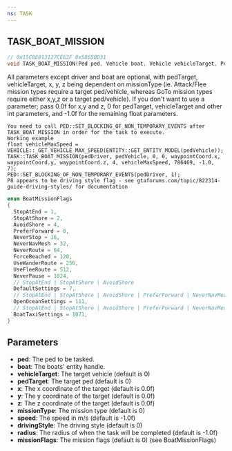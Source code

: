 ```yaml
---
ns: TASK
---
```

## TASK_BOAT_MISSION

```c
// 0x15C86013127CE63F 0x5865B031
void TASK_BOAT_MISSION(Ped ped, Vehicle boat, Vehicle vehicleTarget, Ped pedTarget, float x, float y, float z, int missionType, float speed, int drivingStyle, float radius, int missionFlags);
```

All parameters except driver and boat are optional, with pedTarget, vehicleTarget, x, y, z being dependent on missionType (ie. Attack/Flee mission types require a target ped/vehicle, whereas GoTo mission types require either x,y,z or a target ped/vehicle). If you don't want to use a parameter; pass 0.0f for x,y and z, 0 for pedTarget, vehicleTarget and other int parameters, and -1.0f for the remaining float parameters.

```
You need to call PED::SET_BLOCKING_OF_NON_TEMPORARY_EVENTS after TASK_BOAT_MISSION in order for the task to execute.
Working example
float vehicleMaxSpeed = VEHICLE::_GET_VEHICLE_MAX_SPEED(ENTITY::GET_ENTITY_MODEL(pedVehicle));
TASK::TASK_BOAT_MISSION(pedDriver, pedVehicle, 0, 0, waypointCoord.x, waypointCoord.y, waypointCoord.z, 4, vehicleMaxSpeed, 786469, -1.0, 7);
PED::SET_BLOCKING_OF_NON_TEMPORARY_EVENTS(pedDriver, 1);
P8 appears to be driving style flag - see gtaforums.com/topic/822314-guide-driving-styles/ for documentation
```

```c
enum BoatMissionFlags
{
  StopAtEnd = 1,
  StopAtShore = 2,
  AvoidShore = 4,
  PreferForward = 8,
  NeverStop = 16,
  NeverNavMesh = 32,
  NeverRoute = 64,
  ForceBeached = 128,
  UseWanderRoute = 256,
  UseFleeRoute = 512,
  NeverPause = 1024,
  // StopAtEnd | StopAtShore | AvoidShore
  DefaultSettings = 7,
  // StopAtEnd | StopAtShore | AvoidShore | PreferForward | NeverNavMesh | NeverRoute
  OpenOceanSettings = 111,
  // StopAtEnd | StopAtShore | AvoidShore | PreferForward | NeverNavMesh | NeverPause
  BoatTaxiSettings = 1071,
}
```

## Parameters
* **ped**: The ped to be tasked.
* **boat**: The boats' entity handle.
* **vehicleTarget**: The target vehicle (default is 0)
* **pedTarget**: The target ped (default is 0)
* **x**: The x coordinate of the target (default is 0.0f)
* **y**: The y coordinate of the target (default is 0.0f)
* **z**: The z coordinate of the target (default is 0.0f)
* **missionType**: The mission type (default is 0)
* **speed**: The speed in m/s (default is -1.0f)
* **drivingStyle**: The driving style (default is 0)
* **radius**: The radius of when the task will be completed (default is -1.0f)
* **missionFlags**: The mission flags (default is 0) (see BoatMissionFlags)
